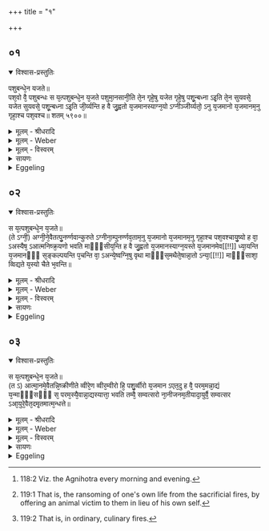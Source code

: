 +++
title = "१"

+++


## ०१


<details open><summary>विश्वास-प्रस्तुतिः</summary>

पशुबन्धे᳘न यजते॥  
पश᳘वो वै᳘ पशुबन्धः स य᳘त्पशुबन्धे᳘न य᳘जते पशुमा᳘नसानी᳘ति ते᳘न गृहे᳘षु यजेत गृहे᳘षु पशू᳘न्बध्ना ऽइ᳘ति ते᳘न सुयवसे᳘ यजेत सुयवसे᳘ पशू᳘न्बध्ना ऽइ᳘ति जी᳘र्य्यन्ति ह वै जु᳘ह्वतो य᳘जमानस्याग्न᳘यो ऽग्नीञ्जीर्य्यतो᳘ ऽनु य᳘जमानो य᳘जमानम᳘नु गृहा᳘श्च पश᳘वश्च॥ शतम् ५९००॥
</details>

<details><summary>मूलम् - श्रीधरादि</summary>

पशुबन्धे᳘न यजते॥  
पश᳘वो वै᳘ पशुबन्धः स य᳘त्पशुबन्धे᳘न य᳘जते पशुमा᳘नसानी᳘ति ते᳘न गृहे᳘षु यजेत गृहे᳘षु पशू᳘न्बध्ना ऽइ᳘ति ते᳘न सुयवसे᳘ यजेत सुयवसे᳘ पशू᳘न्बध्ना ऽइ᳘ति जी᳘र्य्यन्ति ह वै जु᳘ह्वतो य᳘जमानस्याग्न᳘यो ऽग्नीञ्जीर्य्यतो᳘ ऽनु य᳘जमानो य᳘जमानम᳘नु गृहा᳘श्च पश᳘वश्च॥ शतम् ५९००॥
</details>

<details><summary>मूलम् - Weber</summary>

पशुबन्धे᳘न यजते॥  
पश᳘वो वै᳘ पशुबन्धः स य᳘त्पशुबन्धे᳘न य᳘जते पशुमा᳘नसानी᳘ति ते᳘न गृहे᳘षु यजेत गृहे᳘षु पशू᳘न्बध्ना इ᳘ति ते᳘न सुयवसे᳘ यजेत सुयवसे᳘ पशू᳘न्बध्ना इ᳘ति जी᳘र्यन्ति ह वै जु᳘ह्वतो य᳘जमानस्याग्न᳘योऽग्नीन्जी᳘र्यतो᳘ऽनु य᳘जमानो य᳘जमानम᳘नु गृहा᳘श्च पश᳘वश्च॥
</details>

<details><summary>मूलम् - विस्वरम्</summary>


</details>

<details><summary>सायणः</summary>

…
</details>

<details><summary>Eggeling</summary>

1. He performs the animal sacrifice. Now the animal sacrifice means cattle: thus, when he performs the animal sacrifice (paśubandha, the binding of the animal), it is in order that he may be possessed of cattle. Let him perform it at his home, thinking, 'I will bind (attach) cattle to my home.' Let him perform it in the season of abundant fodder, thinking, 'I will bind to myself cattle in a season of abundant fodder. For, whilst he is offering [^egg_366], the Sacrificer's fires become worn out, and so does the Sacrificer, along with the worn-out fires, and along with the Sacrificer his house and cattle.

[^egg_366]: 118:2 Viz. the Agnihotra every morning and evening.
</details>


## ०२


<details open><summary>विश्वास-प्रस्तुतिः</summary>

स य᳘त्पशुबन्धे᳘न य᳘जते॥  
(ते ऽग्नी᳘) अग्नी᳘ने᳘वैतत्पु᳘नर्ण्णवान्कुरुते ऽग्नीना᳘म्पुनर्ण्णव᳘ताम᳘नु य᳘जमानो य᳘जमानम᳘नु गृहा᳘श्च पश᳘वश्चायु᳘ष्यो ह वा᳘ ऽअस्यैष᳘ ऽआत्मनिष्क्र᳘यणो भवति माᳫँ᳭सीय᳘न्ति ह वै जु᳘ह्वतो य᳘जमानस्याग्न᳘यस्ते य᳘जमानमेव[[!!]] ध्या᳘यन्ति य᳘जमानᳫँ᳭ स᳘ङ्कल्पयन्ति प᳘चन्ति वा᳘ ऽअन्ये᳘ष्वग्नि᳘षु वृथा माᳫँ᳭स᳘मथैते᳘षान्ना᳘तो ऽन्या᳘[[!!]] माᳫँ᳭साशा᳘ व्विद्यते य᳘स्यो चैते भ᳘वन्ति॥
</details>

<details><summary>मूलम् - श्रीधरादि</summary>

स य᳘त्पशुबन्धे᳘न य᳘जते॥  
(ते ऽग्नी᳘) अग्नी᳘ने᳘वैतत्पु᳘नर्ण्णवान्कुरुते ऽग्नीना᳘म्पुनर्ण्णव᳘ताम᳘नु य᳘जमानो य᳘जमानम᳘नु गृहा᳘श्च पश᳘वश्चायु᳘ष्यो ह वा᳘ ऽअस्यैष᳘ ऽआत्मनिष्क्र᳘यणो भवति माᳫँ᳭सीय᳘न्ति ह वै जु᳘ह्वतो य᳘जमानस्याग्न᳘यस्ते य᳘जमानमेव[[!!]] ध्या᳘यन्ति य᳘जमानᳫँ᳭ स᳘ङ्कल्पयन्ति प᳘चन्ति वा᳘ ऽअन्ये᳘ष्वग्नि᳘षु वृथा माᳫँ᳭स᳘मथैते᳘षान्ना᳘तो ऽन्या᳘[[!!]] माᳫँ᳭साशा᳘ व्विद्यते य᳘स्यो चैते भ᳘वन्ति॥
</details>

<details><summary>मूलम् - Weber</summary>

स य᳘त्पशुबन्धे᳘न य᳘जते॥  
अग्नी᳘नेॗवैतत्पु᳘नर्णवान्कुरुतेऽग्नीना᳘म् पुनर्णव᳘ताम᳘नु य᳘जमानम᳘नु गृहा᳘श्च पश᳘वश्चायुॗष्यो ह वा᳘ अस्यैष᳘ आत्मनिष्क्र᳘यणो भवति मांसीय᳘न्ति ह वै जु᳘ह्वतो य᳘जमानस्याग्न᳘यस्ते य᳘जमानमेव᳘ ध्या᳘यन्ति य᳘जमानᳫं सं᳘कल्पयन्ति प᳘चन्ति वा᳘ अन्ये᳘ष्वग्नि᳘षु वृथामांसम᳘थैते᳘षां ना᳘तोऽन्या᳘ मांसाशा᳘ विद्यते य᳘स्यो चैते भ᳘वन्ति॥
</details>

<details><summary>मूलम् - विस्वरम्</summary>


</details>

<details><summary>सायणः</summary>

…
</details>

<details><summary>Eggeling</summary>

2. And when he performs the animal sacrifice, he renews his fires, and so, along with the renewal of his fires, does the Sacrificer (renew himself), and along with the Sacrificer his house and cattle. And beneficial to life, indeed, is that redemption of his

own self [^egg_367]; for whilst he is offering the Sacrificer's fires long for flesh; they set their minds on the Sacrificer and harbour designs on him. In other fires [^egg_368] people do indeed cook any kind of meat, but these (sacrificial fires) have no desire for any other flesh but this (sacrificial animal), and for him to whom they belong.

[^egg_367]: 119:1 That is, the ransoming of one's own life from the sacrificial fires, by offering an animal victim to them in lieu of his own self.

[^egg_368]: 119:2 That is, in ordinary, culinary fires.
</details>


## ०३


<details open><summary>विश्वास-प्रस्तुतिः</summary>

स य᳘त्पशुबन्धे᳘न य᳘जते॥  
(त ऽ) आत्मा᳘नमे᳘वैतन्नि᳘ष्क्रीणीते व्वीरे᳘ण व्वीर᳘म्वीरो हि᳘ पशु᳘र्व्वीरो य᳘जमान ऽएत᳘दु ह वै᳘ परम᳘मन्ना᳘द्यं य᳘न्माᳫँ᳭सᳫँ᳭ स᳘ परम᳘स्यै᳘वान्ना᳘द्यस्यात्ता᳘ भवति तम्वै᳘ सम्वत्सरो ना᳘नीजनम᳘तीयादा᳘युर्वै᳘ सम्वत्सर ऽआ᳘युरे᳘वैत᳘दमृ᳘तमात्म᳘न्धत्ते॥
</details>

<details><summary>मूलम् - श्रीधरादि</summary>

स य᳘त्पशुबन्धे᳘न य᳘जते॥  
(त ऽ) आत्मा᳘नमे᳘वैतन्नि᳘ष्क्रीणीते व्वीरे᳘ण व्वीर᳘म्वीरो हि᳘ पशु᳘र्व्वीरो य᳘जमान ऽएत᳘दु ह वै᳘ परम᳘मन्ना᳘द्यं य᳘न्माᳫँ᳭सᳫँ᳭ स᳘ परम᳘स्यै᳘वान्ना᳘द्यस्यात्ता᳘ भवति तम्वै᳘ सम्वत्सरो ना᳘नीजनम᳘तीयादा᳘युर्वै᳘ सम्वत्सर ऽआ᳘युरे᳘वैत᳘दमृ᳘तमात्म᳘न्धत्ते॥
</details>

<details><summary>मूलम् - Weber</summary>

स य᳘त्पशुबन्धे᳘न य᳘जते॥  
आत्मा᳘नमेॗवैतन्नि᳘ष्क्रीणीते वीरे᳘ण वीरं᳘ वीरो हि᳘ पशु᳘र्वीरो य᳘जमान एत᳘दु ह वै᳘ परम᳘न्ना᳘द्यं य᳘न्मांसᳫं स᳘ परम᳘स्यैॗवान्ना᳘द्यस्यात्ता᳘ भवति तं वै᳘ संवत्सरो ना᳘नीजनम᳘तीयादा᳘युर्वै᳘ संवत्सर आ᳘युरेॗवैत᳘दमृ᳘तमात्म᳘न्धत्ते॥
</details>

<details><summary>मूलम् - विस्वरम्</summary>


</details>

<details><summary>सायणः</summary>

…
</details>

<details><summary>Eggeling</summary>

3. Now, when he performs the animal offering. he thereby redeems himself--male by male, for the victim is a male, and the Sacrificer is a male. And this, indeed, to wit, flesh, is the best kind of food: he thus becomes an eater of the best kind of food. Let not a year pass by for him without his offering; for the year means life: it is thus immortal life he thereby confers upon himself.
</details>

